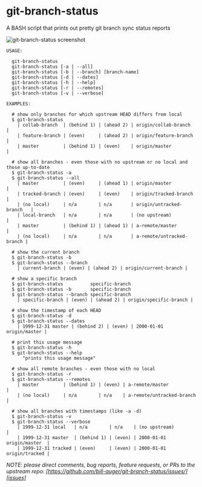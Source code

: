 # git-branch-status
A BASH script that prints out pretty git branch sync status reports

![git-branch-status screenshot][scrot]

```
USAGE:

  git-branch-status
  git-branch-status [-a | --all]
  git-branch-status [-b | --branch] [branch-name]
  git-branch-status [-d | --dates]
  git-branch-status [-h | --help]
  git-branch-status [-r | --remotes]
  git-branch-status [-v | --verbose]

EXAMPLES:

  # show only branches for which upstream HEAD differs from local
  $ git-branch-status
    | collab-branch  | (behind 1) | (ahead 2) | origin/collab-branch  |
    | feature-branch | (even)     | (ahead 2) | origin/feature-branch |
    | master         | (behind 1) | (even)    | origin/master         |

  # show all branches - even those with no upstream or no local and those up-to-date
  $ git-branch-status -a
  $ git-branch-status --all
    | master         | (even)     | (ahead 1) | origin/master             |
    | tracked-branch | (even)     | (even)    | origin/tracked-branch     |
    | (no local)     | n/a        | n/a       | origin/untracked-branch   |
    | local-branch   | n/a        | n/a       | (no upstream)             |
    | master         | (behind 1) | (ahead 1) | a-remote/master           |
    | (no local)     | n/a        | n/a       | a-remote/untracked-branch |

  # show the current branch
  $ git-branch-status -b
  $ git-branch-status --branch
    | current-branch | (even) | (ahead 2) | origin/current-branch |

  # show a specific branch
  $ git-branch-status          specific-branch
  $ git-branch-status -b       specific-branch
  $ git-branch-status --branch specific-branch
    | specific-branch | (even) | (ahead 2) | origin/specific-branch |

  # show the timestamp of each HEAD
  $ git-branch-status -d
  $ git-branch-status --dates
    | 1999-12-31 master | (behind 2) | (even) | 2000-01-01 origin/master |

  # print this usage message
  $ git-branch-status -h
  $ git-branch-status --help
      "prints this usage message"

  # show all remote branches - even those with no local
  $ git-branch-status -r
  $ git-branch-status --remotes
    | master         | (behind 1) | (even) | a-remote/master           |
    | (no local)     | n/a        | n/a    | a-remote/untracked-branch |

  # show all branches with timestamps (like -a -d)
  $ git-branch-status -v
  $ git-branch-status --verbose
    | 1999-12-31 local   | n/a        | n/a    | (no upstream)             |
    | 1999-12-31 master  | (behind 1) | (even) | 2000-01-01 origin/master  |
    | 1999-12-31 tracked | (even)     | (even) | 2000-01-01 origin/tracked |
```

_NOTE: please direct comments, bug reports, feature requests, or PRs to the upstream repo:
[https://github.com/bill-auger/git-branch-status/issues/][issues]_


[scrot]:  http://bill-auger.github.io/git-branch-status-scrot.png "git-branch-status screenshot"
[issues]: https://github.com/bill-auger/git-branch-status/issues/
